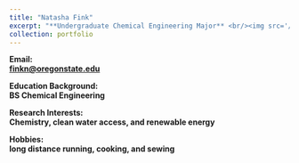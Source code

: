 ```yaml
---
title: "Natasha Fink"
excerpt: "**Undergraduate Chemical Engineering Major** <br/><img src='/images/NatashaFink.jpeg' width='250' height='250'>"
collection: portfolio
---
```


**Email:** <br/>
**finkn@oregonstate.edu**

**Education Background:** <br/>
**BS Chemical Engineering** <br/>

**Research Interests:** <br/>
**Chemistry, clean water access, and renewable energy**

**Hobbies:** <br/>
**long distance running, cooking, and sewing**
